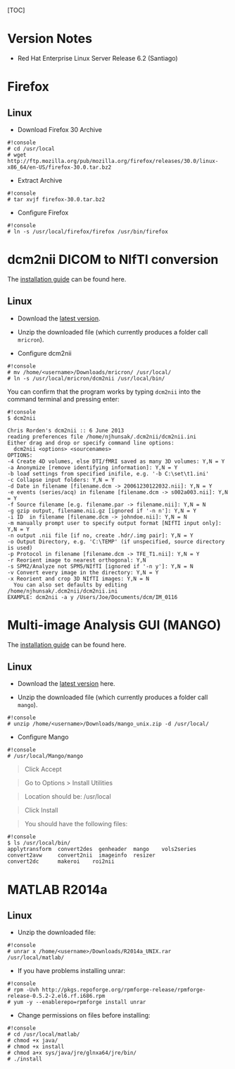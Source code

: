[TOC]

# Version Notes

* Red Hat Enterprise Linux Server Release 6.2 (Santiago)

# Firefox
## Linux 

* Download Firefox 30 Archive

```
#!console
# cd /usr/local
# wget http://ftp.mozilla.org/pub/mozilla.org/firefox/releases/30.0/linux-x86_64/en-US/firefox-30.0.tar.bz2

```

* Extract Archive

```
#!console
# tar xvjf firefox-30.0.tar.bz2

```

* Configure Firefox

```
#!console
# ln -s /usr/local/firefox/firefox /usr/bin/firefox

```

# dcm2nii DICOM to NIfTI conversion

The [installation guide](http://www.mccauslandcenter.sc.edu/mricro/mricron/install.html) can be found here.

## Linux

* Download the [latest version](http://www.mccauslandcenter.sc.edu/mricro/mricron/install.html). 

* Unzip the downloaded file (which currently produces a folder call `mricron`).

* Configure dcm2nii

```
#!console
# mv /home/<username>/Downloads/mricron/ /usr/local/
# ln -s /usr/local/mricron/dcm2nii /usr/local/bin/
```

You can confirm that the program works by typing `dcm2nii` into the command terminal and pressing enter:

```
#!console
$ dcm2nii

Chris Rorden's dcm2nii :: 6 June 2013
reading preferences file /home/njhunsak/.dcm2nii/dcm2nii.ini
Either drag and drop or specify command line options:
  dcm2nii <options> <sourcenames>
OPTIONS:
-4 Create 4D volumes, else DTI/fMRI saved as many 3D volumes: Y,N = Y
-a Anonymize [remove identifying information]: Y,N = Y
-b load settings from specified inifile, e.g. '-b C:\set\t1.ini'  
-c Collapse input folders: Y,N = Y
-d Date in filename [filename.dcm -> 20061230122032.nii]: Y,N = Y
-e events (series/acq) in filename [filename.dcm -> s002a003.nii]: Y,N = Y
-f Source filename [e.g. filename.par -> filename.nii]: Y,N = N
-g gzip output, filename.nii.gz [ignored if '-n n']: Y,N = Y
-i ID  in filename [filename.dcm -> johndoe.nii]: Y,N = N
-m manually prompt user to specify output format [NIfTI input only]: Y,N = Y
-n output .nii file [if no, create .hdr/.img pair]: Y,N = Y
-o Output Directory, e.g. 'C:\TEMP' (if unspecified, source directory is used)
-p Protocol in filename [filename.dcm -> TFE_T1.nii]: Y,N = Y
-r Reorient image to nearest orthogonal: Y,N 
-s SPM2/Analyze not SPM5/NIfTI [ignored if '-n y']: Y,N = N
-v Convert every image in the directory: Y,N = Y
-x Reorient and crop 3D NIfTI images: Y,N = N
  You can also set defaults by editing /home/njhunsak/.dcm2nii/dcm2nii.ini
EXAMPLE: dcm2nii -a y /Users/Joe/Documents/dcm/IM_0116
```

# Multi-image Analysis GUI (MANGO)

The [installation guide](http://ric.uthscsa.edu/mango/mango.html) can be found here.

## Linux

* Download the [latest version](http://ric.uthscsa.edu/mango/downloads/mango_unix.zip) here.

* Unzip the downloaded file (which currently produces a folder call `mango`).

```
#!console
# unzip /home/<username>/Downloads/mango_unix.zip -d /usr/local/
```

* Configure Mango

```
#!console
# /usr/local/Mango/mango
```

> Click Accept

> Go to Options > Install Utilities

> Location should be: /usr/local

> Click Install

> You should have the following files:

```
#!console
$ ls /usr/local/bin/
applytransform  convert2des  genheader  mango    vols2series
convert2avw     convert2nii  imageinfo  resizer
convert2dc      makeroi    roi2nii
```

# MATLAB R2014a

## Linux

* Unzip the downloaded file:

```
#!console
# unrar x /home/<username>/Downloads/R2014a_UNIX.rar /usr/local/matlab/
```

* If you have problems installing unrar:

```
#!console
# rpm -Uvh http://pkgs.repoforge.org/rpmforge-release/rpmforge-release-0.5.2-2.el6.rf.i686.rpm
# yum -y --enablerepo=rpmforge install unrar
```
* Change permissions on files before installing:

```
#!console
# cd /usr/local/matlab/
# chmod +x java/
# chmod +x install
# chmod a+x sys/java/jre/glnxa64/jre/bin/
# ./install
```
